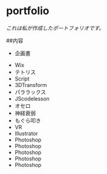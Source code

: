# portfolio
_これは私が作成したポートフォリオです。_

##内容
- 企画書
* Wix
* テトリス
* Script
* 3DTransform
* パララックス
* JScodelesson
* オセロ
* 神経衰弱
* もぐら叩き
* VR
* Illustrator
* Photoshop
* Photoshop
* Photoshop
* Photoshop
* Photoshop
